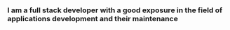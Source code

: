 ### I am a full stack developer with a good exposure in the field of applications development and their maintenance

<!--
**swatidamele/swatidamele** is a ✨ _special_ ✨ repository because its `README.md` (this file) appears on your GitHub profile.

- 🔭 I’m currently working on Databases
- 🌱 I’m currently learning Data Mining
- 👯 I’m looking to collaborate on NLP and Text Analytics
- 🤔 I’m looking for help with Neural Networks
- 💬 Ask me about Application Deveopment
- 📫 How to reach me: 5715399920
- 😄 Pronouns: ...
- ⚡ Fun fact: ...
-->
